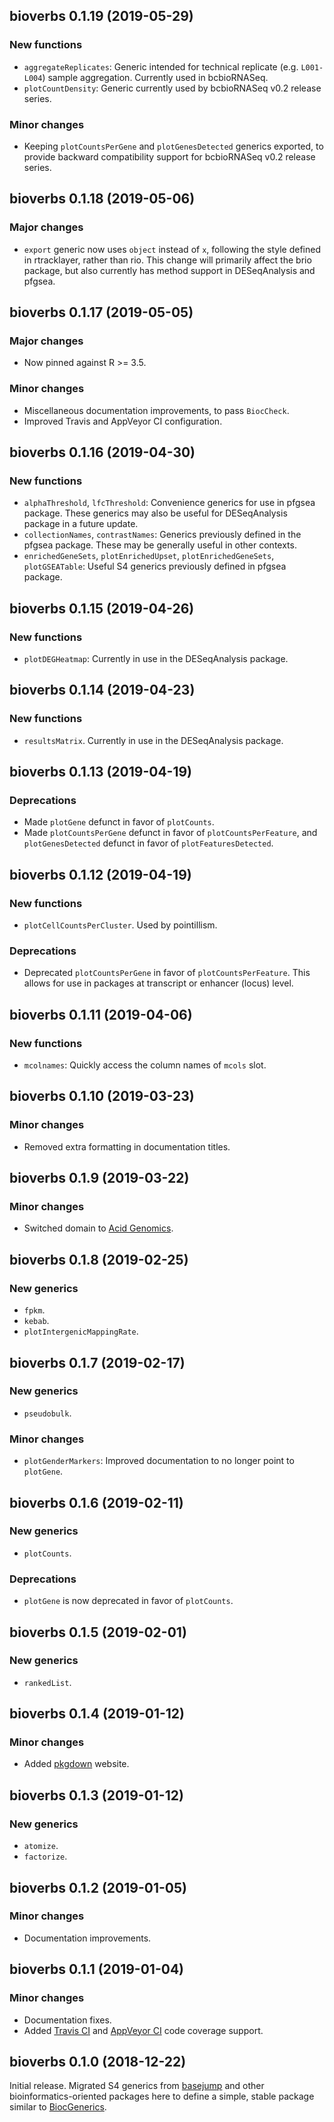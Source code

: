 ## bioverbs 0.1.19 (2019-05-29)

### New functions

- `aggregateReplicates`: Generic intended for technical replicate
  (e.g. `L001-L004`) sample aggregation. Currently used in bcbioRNASeq.
- `plotCountDensity`: Generic currently used by bcbioRNASeq v0.2 release series.

### Minor changes

- Keeping `plotCountsPerGene` and `plotGenesDetected` generics exported, to
  provide backward compatibility support for bcbioRNASeq v0.2 release series.



## bioverbs 0.1.18 (2019-05-06)

### Major changes

- `export` generic now uses `object` instead of `x`, following the style defined
  in rtracklayer, rather than rio. This change will primarily affect the brio
  package, but also currently has method support in DESeqAnalysis and pfgsea.



## bioverbs 0.1.17 (2019-05-05)

### Major changes

- Now pinned against R >= 3.5.

### Minor changes

- Miscellaneous documentation improvements, to pass `BiocCheck`.
- Improved Travis and AppVeyor CI configuration.



## bioverbs 0.1.16 (2019-04-30)

### New functions

- `alphaThreshold`, `lfcThreshold`: Convenience generics for use in pfgsea
  package. These generics may also be useful for DESeqAnalysis package in a
  future update.
- `collectionNames`, `contrastNames`: Generics previously defined in the pfgsea
  package. These may be generally useful in other contexts.
- `enrichedGeneSets`, `plotEnrichedUpset`, `plotEnrichedGeneSets`,
  `plotGSEATable`: Useful S4 generics previously defined in pfgsea package.



## bioverbs 0.1.15 (2019-04-26)

### New functions

- `plotDEGHeatmap`: Currently in use in the DESeqAnalysis package.



## bioverbs 0.1.14 (2019-04-23)

### New functions

- `resultsMatrix`. Currently in use in the DESeqAnalysis package.



## bioverbs 0.1.13 (2019-04-19)

### Deprecations

- Made `plotGene` defunct in favor of `plotCounts`.
- Made `plotCountsPerGene` defunct in favor of `plotCountsPerFeature`, and
  `plotGenesDetected` defunct in favor of `plotFeaturesDetected`.



## bioverbs 0.1.12 (2019-04-19)

### New functions

- `plotCellCountsPerCluster`. Used by pointillism.

### Deprecations

- Deprecated `plotCountsPerGene` in favor of `plotCountsPerFeature`. This
  allows for use in packages at transcript or enhancer (locus) level.



## bioverbs 0.1.11 (2019-04-06)

### New functions

- `mcolnames`: Quickly access the column names of `mcols` slot.



## bioverbs 0.1.10 (2019-03-23)

### Minor changes

- Removed extra formatting in documentation titles.



## bioverbs 0.1.9 (2019-03-22)

### Minor changes

- Switched domain to [Acid Genomics][].



## bioverbs 0.1.8 (2019-02-25)

### New generics

- `fpkm`.
- `kebab`.
- `plotIntergenicMappingRate`.



## bioverbs 0.1.7 (2019-02-17)

### New generics

- `pseudobulk`.

### Minor changes

- `plotGenderMarkers`: Improved documentation to no longer point to `plotGene`.



## bioverbs 0.1.6 (2019-02-11)

### New generics

- `plotCounts`.

### Deprecations

- `plotGene` is now deprecated in favor of `plotCounts`.



## bioverbs 0.1.5 (2019-02-01)

### New generics

- `rankedList`.



## bioverbs 0.1.4 (2019-01-12)

### Minor changes

- Added [pkgdown][] website.



## bioverbs 0.1.3 (2019-01-12)

### New generics

- `atomize`.
- `factorize`.



## bioverbs 0.1.2 (2019-01-05)

### Minor changes

- Documentation improvements.



## bioverbs 0.1.1 (2019-01-04)

### Minor changes

- Documentation fixes.
- Added [Travis CI][] and [AppVeyor CI][] code coverage support.



## bioverbs 0.1.0 (2018-12-22)

Initial release. Migrated S4 generics from [basejump][] and other
bioinformatics-oriented packages here to define a simple, stable package similar
to [BiocGenerics][].



[Acid Genomics]: https://acidgenomics.com/
[AppVeyor CI]: https://www.appveyor.com/
[basejump]: https://basejump.acidgenomics.com/
[BiocGenerics]: https://bioconductor.org/packages/BiocGenerics/
[pkgdown]: https://pkgdown.r-lib.org/
[Travis CI]: https://travis-ci.com/
